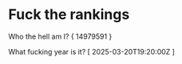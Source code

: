 # Fuck the rankings

Who the hell am I?
{ 14979591 }

What fucking year is it?
[ 2025-03-20T19:20:00Z ]
